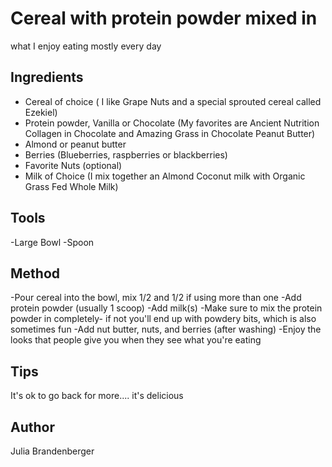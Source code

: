 # Cereal with protein powder mixed in

what I enjoy eating mostly every day

## Ingredients

- Cereal of choice ( I like Grape Nuts and a special sprouted cereal called Ezekiel)
- Protein powder, Vanilla or Chocolate (My favorites are Ancient Nutrition Collagen in Chocolate and Amazing Grass in Chocolate Peanut Butter)
- Almond or peanut butter
- Berries (Blueberries, raspberries or blackberries)
- Favorite Nuts (optional)
- Milk of Choice (I mix together an Almond Coconut milk with Organic Grass Fed Whole Milk)

## Tools

-Large Bowl
-Spoon

## Method

-Pour cereal into the bowl, mix 1/2 and 1/2 if using more than one
-Add protein powder (usually 1 scoop)
-Add milk(s)
-Make sure to mix the protein powder in completely- if not you'll end up with powdery bits, which is also sometimes fun
-Add nut butter, nuts, and berries (after washing)
-Enjoy the looks that people give you when they see what you're eating

## Tips

It's ok to go back for more.... it's delicious

## Author

Julia Brandenberger
